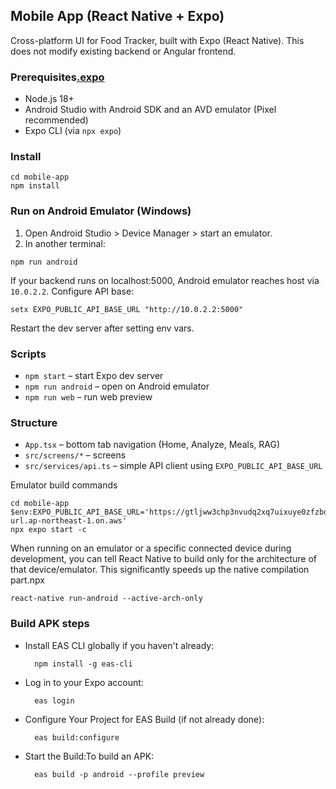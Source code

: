 ## Mobile App (React Native + Expo)

Cross-platform UI for Food Tracker, built with Expo (React Native). This does not modify existing backend or Angular frontend.

### Prerequisites[.expo](.expo)

- Node.js 18+
- Android Studio with Android SDK and an AVD emulator (Pixel recommended)
- Expo CLI (via `npx expo`)

### Install

```
cd mobile-app
npm install
```

### Run on Android Emulator (Windows)

1. Open Android Studio > Device Manager > start an emulator.
2. In another terminal:

```
npm run android
```

If your backend runs on localhost:5000, Android emulator reaches host via `10.0.2.2`. Configure API base:

```
setx EXPO_PUBLIC_API_BASE_URL "http://10.0.2.2:5000"
```

Restart the dev server after setting env vars.

### Scripts

- `npm start` – start Expo dev server
- `npm run android` – open on Android emulator
- `npm run web` – run web preview

### Structure

- `App.tsx` – bottom tab navigation (Home, Analyze, Meals, RAG)
- `src/screens/*` – screens
- `src/services/api.ts` – simple API client using `EXPO_PUBLIC_API_BASE_URL`

Emulator build commands

    cd mobile-app
    $env:EXPO_PUBLIC_API_BASE_URL='https://gtljww3chp3nvudq2xq7uixuye0zfzbo.lambda-url.ap-northeast-1.on.aws'
    npx expo start -c

When running on an emulator or a specific connected device during development, you can tell React Native to build only for the architecture of that device/emulator. This significantly speeds up the native compilation part.npx

`react-native run-android --active-arch-only`

### Build APK steps

- Install EAS CLI globally if you haven't already:

        npm install -g eas-cli

- Log in to your Expo account:

        eas login

- Configure Your Project for EAS Build (if not already done):

        eas build:configure

- Start the Build:To build an APK:

        eas build -p android --profile preview
